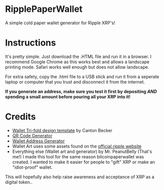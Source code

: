 # RipplePaperWallet
A simple cold paper wallet generator for Ripple XRP's!

# Instructions
It's pretty simple. Just download the .HTML file and run it in a browser.
I recommend Google Chrome as this works best and allows a landscape printing mode.
Safari works well enough but does not allow landscape.

For extra safety, copy the .html file to a USB stick and run it from a seperate laptop or computer that you trust and disconnect it from the internet.

**If you generate an address, make sure you test it first by depositing *AND* spending a small amount before pouring all your XRP into it!**

# Credits
- [Wallet Tri-fold design template](https://bitcoinpaperwallet.com) by Canton Becker
- [QR Code Generator](https://github.com/davidshimjs/qrcodejs)
- [Wallet Address Generator](https://github.com/whotooktwarden/generateSecretOffline)
- Wallet Art uses some assets found on the [official ripple website](http://www.ripple.com)
- Everything else (Wallet art and generator) by Mr. PeanutBelly (That's me!)
I made this tool for the same reason bitcoinpaperwallet was created. I wanted to make it easier for people to "gift" XRP or make an "idiot-proof" wallet.

This will hopefully also help raise awareness and acceptance of XRP as a digital token..